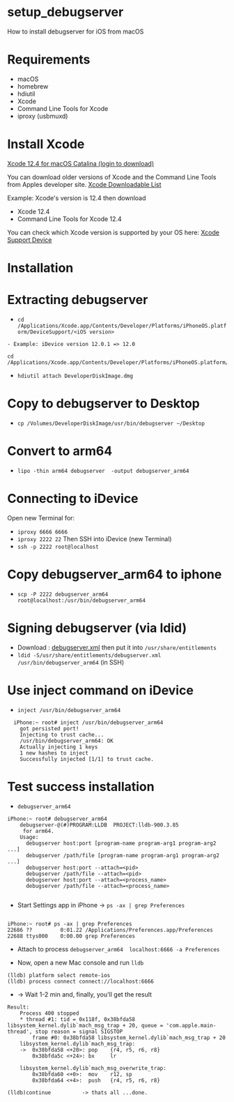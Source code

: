 # setup_debugserver
How to install debugserver for iOS from macOS

# Requirements
- macOS
- homebrew
- hdiutil
- Xcode
- Command Line Tools for Xcode
- iproxy (usbmuxd)

# Install Xcode 

[Xcode 12.4 for macOS Catalina (login to download)](https://download.developer.apple.com/Developer_Tools/Xcode_12.4/Xcode_12.4.xip)

You can download older versions of Xcode and the Command Line Tools from Apples developer site. [Xcode Downloadable List](https://developer.apple.com/download/all/?q=xcode)

Example:
Xcode's version is 12.4 then download 
- Xcode 12.4
- Command Line Tools for Xcode 12.4


You can check which Xcode version is supported by your OS here:  [Xcode Support Device](https://developer.apple.com/support/xcode/)


# Installation

# Extracting debugserver


- `cd /Applications/Xcode.app/Contents/Developer/Platforms/iPhoneOS.platform/DeviceSupport/<iOS version>` 
```
- Example: iDevice version 12.0.1 => 12.0

cd /Applications/Xcode.app/Contents/Developer/Platforms/iPhoneOS.platform/DeviceSupport/12.0`

```
- `hdiutil attach DeveloperDiskImage.dmg`

# Copy to debugserver to Desktop
- `cp /Volumes/DeveloperDiskImage/usr/bin/debugserver ~/Desktop` 

# Convert to arm64
- ```lipo -thin arm64 debugserver  -output debugserver_arm64```



# Connecting to iDevice
Open new Terminal for:
- ```iproxy 6666 6666```
- ```iproxy 2222 22```
Then SSH into iDevice (new Terminal)
- ```ssh -p 2222 root@localhost```

# Copy debugserver_arm64 to iphone
- ```scp -P 2222 debugserver_arm64 root@localhost:/usr/bin/debugserver_arm64```

# Signing debugserver (via ldid)
- Download : [debugserver.xml](https://www.dropbox.com/s/j50oc0ikjh2x6jd/debugserver.xml?dl=0) then put it into `/usr/share/entitlements`
- ```ldid -S/usr/share/entitlements/debugserver.xml /usr/bin/debugserver_arm64``` (in SSH)

# Use inject command on iDevice
- `inject /usr/bin/debugserver_arm64 `

``` 
  iPhone:~ root# inject /usr/bin/debugserver_arm64
	got persisted port!
	Injecting to trust cache...
	/usr/bin/debugserver_arm64: OK
	Actually injecting 1 keys
	1 new hashes to inject
	Successfully injected [1/1] to trust cache.
```

# Test success installation
- `debugserver_arm64`
```
iPhone:~ root# debugserver_arm64 
	debugserver-@(#)PROGRAM:LLDB  PROJECT:lldb-900.3.85
	 for arm64.
	Usage:
	  debugserver host:port [program-name program-arg1 program-arg2 ...]
	  debugserver /path/file [program-name program-arg1 program-arg2 ...]
	  debugserver host:port --attach=<pid>
	  debugserver /path/file --attach=<pid>
	  debugserver host:port --attach=<process_name>
	  debugserver /path/file --attach=<process_name>


```

- Start Settings app in iPhone -> `ps -ax | grep Preferences`

```

iPhone:~ root# ps -ax | grep Preferences
22686 ??         0:01.22 /Applications/Preferences.app/Preferences
22688 ttys000    0:00.00 grep Preferences

```

- Attach to process `debugserver_arm64  localhost:6666 -a Preferences`

- Now, open a new Mac console and run `lldb`
```
(lldb) platform select remote-ios
(lldb) process connect connect://localhost:6666
```

- -> Wait 1-2 min and, finally, you'll get the result


```
Result:
	Process 400 stopped
	* thread #1: tid = 0x118f, 0x38bfda58 libsystem_kernel.dylib`mach_msg_trap + 20, queue = 'com.apple.main-thread', stop reason = signal SIGSTOP
	    frame #0: 0x38bfda58 libsystem_kernel.dylib`mach_msg_trap + 20
	libsystem_kernel.dylib`mach_msg_trap:
	->  0x38bfda58 <+20>: pop    {r4, r5, r6, r8}
	    0x38bfda5c <+24>: bx     lr

	libsystem_kernel.dylib`mach_msg_overwrite_trap:
	    0x38bfda60 <+0>:  mov    r12, sp
	    0x38bfda64 <+4>:  push   {r4, r5, r6, r8}

(lldb)continue			-> thats all ...done.
```

